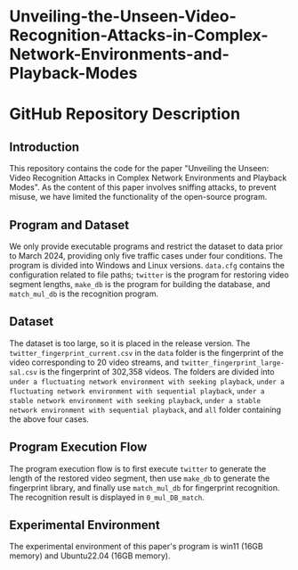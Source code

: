 # Unveiling-the-Unseen-Video-Recognition-Attacks-in-Complex-Network-Environments-and-Playback-Modes

# GitHub Repository Description

## Introduction
This repository contains the code for the paper "Unveiling the Unseen: Video Recognition Attacks in Complex Network Environments and Playback Modes". As the content of this paper involves sniffing attacks, to prevent misuse, we have limited the functionality of the open-source program.

## Program and Dataset
We only provide executable programs and restrict the dataset to data prior to March 2024, providing only five traffic cases under four conditions. The program is divided into Windows and Linux versions. `data.cfg` contains the configuration related to file paths; `twitter` is the program for restoring video segment lengths, `make_db` is the program for building the database, and `match_mul_db` is the recognition program.

## Dataset
The dataset is too large, so it is placed in the release version. The `twitter_fingerprint_current.csv` in the `data` folder is the fingerprint of the video corresponding to 20 video streams, and `twitter_fingerprint_large-sal.csv` is the fingerprint of 302,358 videos. The folders are divided into `under a fluctuating network environment with seeking playback`, `under a fluctuating network environment with sequential playback`, `under a stable network environment with seeking playback`, `under a stable network environment with sequential playback`, and `all` folder containing the above four cases.

## Program Execution Flow
The program execution flow is to first execute `twitter` to generate the length of the restored video segment, then use `make_db` to generate the fingerprint library, and finally use `match_mul_db` for fingerprint recognition. The recognition result is displayed in `0_mul_DB_match`.

## Experimental Environment
The experimental environment of this paper's program is win11 (16GB memory) and Ubuntu22.04 (16GB memory).
